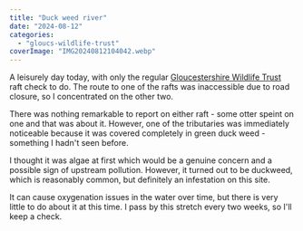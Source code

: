 ```yaml
---
title: "Duck weed river"
date: "2024-08-12"
categories: 
  - "gloucs-wildlife-trust"
coverImage: "IMG20240812104042.webp"
---
```


A leisurely day today, with only the regular [Gloucestershire Wildlife Trust](https://www.gloucestershirewildlifetrust.co.uk/volunteer) raft check to do. The route to one of the rafts was inaccessible due to road closure, so I concentrated on the other two.

There was nothing remarkable to report on either raft - some otter speint on one and that was about it. However, one of the tributaries was immediately noticeable because it was covered completely in green duck weed - something I hadn't seen before.

I thought it was algae at first which would be a genuine concern and a possible sign of upstream pollution. However, it turned out to be duckweed, which is reasonably common, but definitely an infestation on this site.

It can cause oxygenation issues in the water over time, but there is very little to do about it at this time. I pass by this stretch every two weeks, so I'll keep a check.
